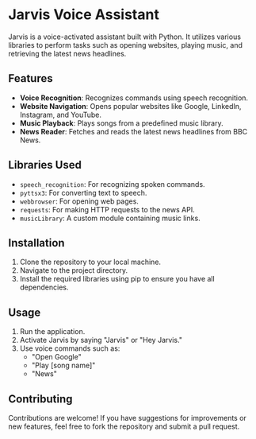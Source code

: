 # Jarvis Voice Assistant

Jarvis is a voice-activated assistant built with Python. It utilizes various libraries to perform tasks such as opening websites, playing music, and retrieving the latest news headlines.

## Features

- **Voice Recognition**: Recognizes commands using speech recognition.
- **Website Navigation**: Opens popular websites like Google, LinkedIn, Instagram, and YouTube.
- **Music Playback**: Plays songs from a predefined music library.
- **News Reader**: Fetches and reads the latest news headlines from BBC News.

## Libraries Used

- `speech_recognition`: For recognizing spoken commands.
- `pyttsx3`: For converting text to speech.
- `webbrowser`: For opening web pages.
- `requests`: For making HTTP requests to the news API.
- `musicLibrary`: A custom module containing music links.

## Installation

1. Clone the repository to your local machine.
2. Navigate to the project directory.
3. Install the required libraries using pip to ensure you have all dependencies.

## Usage

1. Run the application.
2. Activate Jarvis by saying "Jarvis" or "Hey Jarvis."
3. Use voice commands such as:
   - "Open Google"
   - "Play [song name]"
   - "News"

## Contributing

Contributions are welcome! If you have suggestions for improvements or new features, feel free to fork the repository and submit a pull request.



